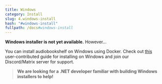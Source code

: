 ```yaml
---
title: Windows
category: Install
slug: 4.windows-install
hash: "#windows-install"
fullpath: /docs#windows-install
---
```


**Windows installer is not yet available.** However...

You can install audiobookshelf on Windows using Docker. Check out [this](/guides/docker-install) user-contributed guide for installing on Windows and join our Discord/Matrix server for support.

  > 
  > **We are looking for a .NET developer familiar with building Windows installers to help!**
  > 